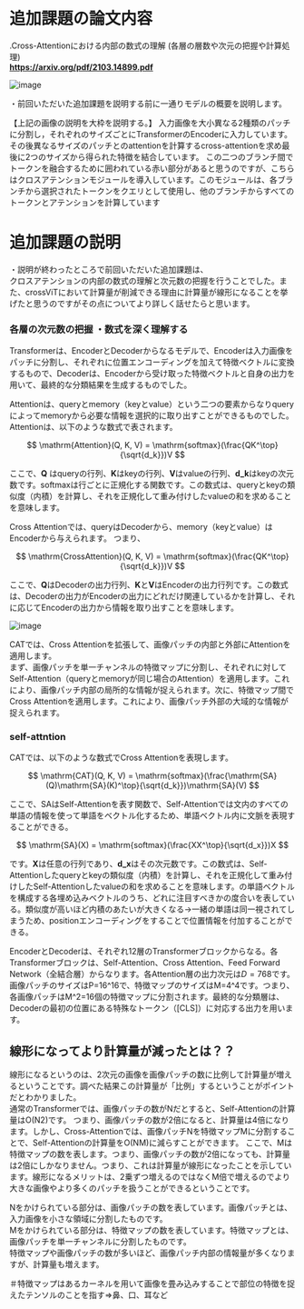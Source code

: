 # 追加課題の論文内容

.Cross-Attentionにおける内部の数式の理解
(各層の層数や次元の把握や計算処理)  
**https://arxiv.org/pdf/2103.14899.pdf**

![image](https://github.com/Yuma-Tsukakoshi/CrossViT-Summary-/assets/107422037/86926816-82a9-41c5-8377-06a48d7580bc)

・前回いただいた追加課題を説明する前に一通りモデルの概要を説明します。  

【上記の画像の説明を大枠を説明する。】
入力画像を大小異なる2種類のパッチに分割し，それぞれのサイズごとにTransformerのEncoderに入力しています。 その後異なるサイズのパッチとのattentionを計算するcross-attentionを求め最後に2つのサイズから得られた特徴を結合しています。 この二つのブランチ間でトークンを融合するために囲われている赤い部分があると思うのですが、こちらはクロスアテンションモジュールを導入しています。このモジュールは、各ブランチから選択されたトークンをクエリとして使用し、他のブランチからすべてのトークンとアテンションを計算しています

# 追加課題の説明　
・説明が終わったところで前回いただいた追加課題は、  
クロスアテンションの内部の数式の理解と次元数の把握を行うことでした。また、crossViTにおいて計算量が削減できる理由に計算量が線形になることを挙げたと思うのですがその点についてより詳しく話せたらと思います。


### 各層の次元数の把握 ・数式を深く理解する  
Transformerは、EncoderとDecoderからなるモデルで、Encoderは入力画像をパッチに分割し、それぞれに位置エンコーディングを加えて特徴ベクトルに変換するもので、Decoderは、Encoderから受け取った特徴ベクトルと自身の出力を用いて、最終的な分類結果を生成するものでした。

Attentionは、queryとmemory（keyとvalue）という二つの要素からなりqueryによってmemoryから必要な情報を選択的に取り出すことができるものでした。   
Attentionは、以下のような数式で表されます。  

$$
\mathrm{Attention}(Q, K, V) = \mathrm{softmax}(\frac{QK^\top}{\sqrt{d_k}})V
$$

ここで、**Q** はqueryの行列、**K**はkeyの行列、**V**はvalueの行列、**d_k**はkeyの次元数です。softmaxは行ごとに正規化する関数です。この数式は、queryとkeyの類似度（内積）を計算し、それを正規化して重み付けしたvalueの和を求めることを意味します。

Cross Attentionでは、queryはDecoderから、memory（keyとvalue）はEncoderから与えられます。 つまり、

$$
\mathrm{CrossAttention}(Q, K, V) = \mathrm{softmax}(\frac{QK^\top}{\sqrt{d_k}})V
$$

ここで、**Q**はDecoderの出力行列、**K**と**V**はEncoderの出力行列です。この数式は、Decoderの出力がEncoderの出力にどれだけ関連しているかを計算し、それに応じてEncoderの出力から情報を取り出すことを意味します。

![image](https://qiita-user-contents.imgix.net/https%3A%2F%2Fqiita-image-store.s3.ap-northeast-1.amazonaws.com%2F0%2F290054%2Fd195ca04-5269-96ec-0942-97e72aeeeb5e.png?ixlib=rb-4.0.0&auto=format&gif-q=60&q=75&w=1400&fit=max&s=437602a1be129a1e37f99e4948228ce0)

CATでは、Cross Attentionを拡張して、画像パッチの内部と外部にAttentionを適用します。  
まず、画像パッチを単一チャンネルの特徴マップに分割し、それぞれに対してSelf-Attention（queryとmemoryが同じ場合のAttention）を適用します。これにより、画像パッチ内部の局所的な情報が捉えられます。次に、特徴マップ間でCross Attentionを適用します。これにより、画像パッチ外部の大域的な情報が捉えられます。  

### self-attntion

CATでは、以下のような数式でCross Attentionを表現します。

$$
\mathrm{CAT}(Q, K, V) = \mathrm{softmax}(\frac{\mathrm{SA}(Q)\mathrm{SA}(K)^\top}{\sqrt{d_k}})\mathrm{SA}(V)
$$

ここで、SAはSelf-Attentionを表す関数で、Self-Attentionでは文内のすべての単語の情報を使って単語をベクトル化するため、単語ベクトル内に文脈を表現することができる。

$$
\mathrm{SA}(X) = \mathrm{softmax}(\frac{XX^\top}{\sqrt{d_x}})X
$$

です。**X**は任意の行列であり、**d_x**はその次元数です。この数式は、Self-Attentionしたqueryとkeyの類似度（内積）を計算し、それを正規化して重み付けしたSelf-Attentionしたvalueの和を求めることを意味します。の単語ベクトルを構成する各埋め込みベクトルのうち、どれに注目すべきかの度合いを表している。類似度が高いほど内積のあたいが大きくなる→一緒の単語は同一視されてしまうため、positionエンコーディングをすることで位置情報を付加することができる。

EncoderとDecoderは、それぞれ12層のTransformerブロックからなる。各Transformerブロックは、Self-Attention、Cross Attention、Feed Forward Network（全結合層）からなります。各Attention層の出力次元は$D=768$です。画像パッチのサイズはP=16^16で、特徴マップのサイズはM=4^4です。つまり、各画像パッチはM^2=16個の特徴マップに分割されます。最終的な分類層は、Decoderの最初の位置にある特殊なトークン（[CLS]）に対応する出力を用います。

## 線形になってより計算量が減ったとは？？  
線形になるというのは、2次元の画像を画像パッチの数に比例して計算量が増えるということです。調べた結果この計算量が「比例」するということがポイントだとわかりました。  
通常のTransformerでは、画像パッチの数がNだとすると、Self-Attentionの計算量はO(N2)です。 つまり、画像パッチの数が2倍になると、計算量は4倍になります。しかし、Cross-Attentionでは、画像パッチNを特徴マップMに分割することで、Self-Attentionの計算量をO(NM)に減らすことができます。 ここで、Mは特徴マップの数を表します。つまり、画像パッチの数が2倍になっても、計算量は2倍にしかなりません。つまり、これは計算量が線形になったことを示しています。線形になるメリットは、2乗ずつ増えるのではなくM倍で増えるのでより大きな画像やより多くのパッチを扱うことができるということです。

Nをかけられている部分は、画像パッチの数を表しています。画像パッチとは、入力画像を小さな領域に分割したものです。  
Mをかけられている部分は、特徴マップの数を表しています。特徴マップとは、画像パッチを単一チャンネルに分割したものです。  
特徴マップや画像パッチの数が多いほど、画像パッチ内部の情報量が多くなりますが、計算量も増えます。

＃特徴マップはあるカーネルを用いて画像を畳み込みすることで部位の特徴を捉えたテンソルのことを指す⇒鼻、口、耳など


